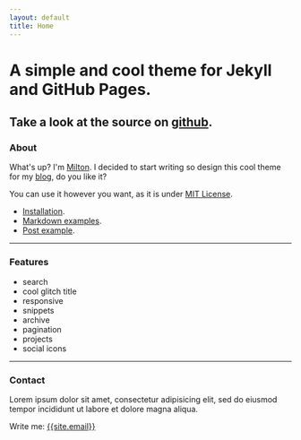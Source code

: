 ```yaml
---
layout: default
title: Home
---
```


# A simple and cool theme for Jekyll and GitHub Pages.
## Take a look at the source on [github](https://github.com/miltonolaf/glitch-jekyll).

### About

What's up? I'm [Milton](https://github.com/miltonolaf). I decided to start writing so design this cool theme for my [blog](http://miltonolaf.com), do you like it?

You can use it however you want, as it is under [MIT License](https://github.com/MiltonOlaf/glitch-jekyll/blob/master/LICENSE).

* [Installation]({{site.url}}).
* [Markdown examples]({{site.url}}).
* [Post example]({{site.url}}).

---

### Features

* search
* cool glitch title
* responsive
* snippets
* archive
* pagination
* projects
* social icons

---

### Contact

Lorem ipsum dolor sit amet, consectetur adipisicing elit, sed do eiusmod tempor incididunt ut labore et dolore magna aliqua.

Write me: [{{site.email}}](mailto:{{site.email}})
